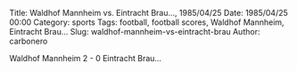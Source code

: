 Title: Waldhof Mannheim vs. Eintracht Brau…, 1985/04/25
Date: 1985/04/25 00:00
Category: sports
Tags: football, football scores, Waldhof Mannheim, Eintracht Brau…
Slug: waldhof-mannheim-vs-eintracht-brau
Author: carbonero


Waldhof Mannheim 2 - 0 Eintracht Brau…
